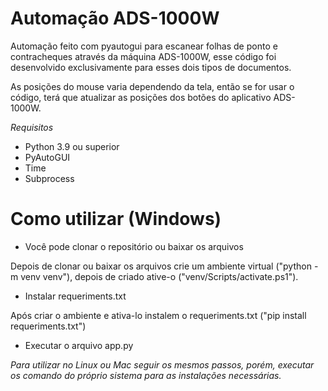 # Automação ADS-1000W
Automação feito com pyautogui para escanear folhas de ponto e contracheques através da máquina ADS-1000W, esse código foi desenvolvido exclusivamente para esses dois tipos de documentos.

As posições do mouse varia dependendo da tela, então se for usar o código, terá que atualizar as posições dos botões do aplicativo ADS-1000W.

*Requisitos*
* Python 3.9 ou superior
* PyAutoGUI
* Time
* Subprocess
  
# Como utilizar (Windows)
* Você pode clonar o repositório ou baixar os arquivos
  
Depois de clonar ou baixar os arquivos crie um ambiente virtual ("python -m venv venv"), depois de criado ative-o ("venv/Scripts/activate.ps1").
* Instalar requeriments.txt

Após criar o ambiente e ativa-lo instalem o requeriments.txt ("pip install requeriments.txt")
* Executar o arquivo app.py

*Para utilizar no Linux ou Mac seguir os mesmos passos, porém, executar os comando do próprio sistema para as instalações necessárias.*
